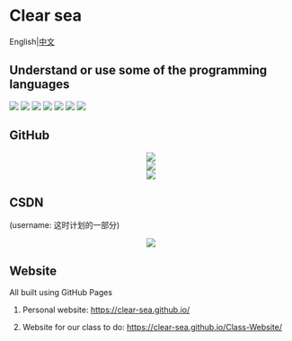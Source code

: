 # Clear sea

English|[中文](README.md)

## Understand or use some of the programming languages

<span > 
    <img src="https://img.shields.io/badge/-C++-red?style=flat-square&logo=cplusplus&logoColor=white" />
    <img src="https://img.shields.io/badge/-C-green?style=flat-square&logo=c&logoColor=white" />
    <img src="https://img.shields.io/badge/-Python-blue?style=flat-square&logo=python&logoColor=white" /> 
    <img src="https://img.shields.io/badge/-CSharp-800080?style=flat-square&logo=csharp&logoColor=white" />
    <img src="https://img.shields.io/badge/-HTML5-E34F26?style=flat-square&logo=html5&logoColor=white" /> 
    <img src="https://img.shields.io/badge/-CSS3-1572B6?style=flat-square&logo=css3" /> 
    <img src="https://img.shields.io/badge/-JavaScript-oringe?style=flat-square&logo=javascript" /> 
</span>

## GitHub

<div align="center"> <img src="https://github-readme-stats.vercel.app/api?username= clear-sea&hide_title=true&hide_border=true&show_icons=trueline_height=21&text_color=000&icon_color=000&bg_color=0,ea6161,ffc64d,fffc4d,52fa5a&theme=graywhite" /> </div>

<div align="center"> <img src="https://github-readme-streak-stats.herokuapp.com/?user=clear-sea" /> </div>

<div align="center"> <img src="https://github-readme-stats.vercel.app/api/top-langs/?username=clear-sea&hide_title=true&hide_border=true&layout=compact&langs_count=6&text_color=000&icon_color=fff&bg_color=0,52fa5a,4dfcff,c64dff&theme=graywhite" /> </div>

## CSDN

(username: 这时计划的一部分)

<div align="center"> <img src="https://stats.justsong.cn/api/csdn?id=m0_61316509"> </div>

## Website

All built using GitHub Pages

1. Personal website: <https://clear-sea.github.io/>

2. Website for our class to do: <https://clear-sea.github.io/Class-Website/>
